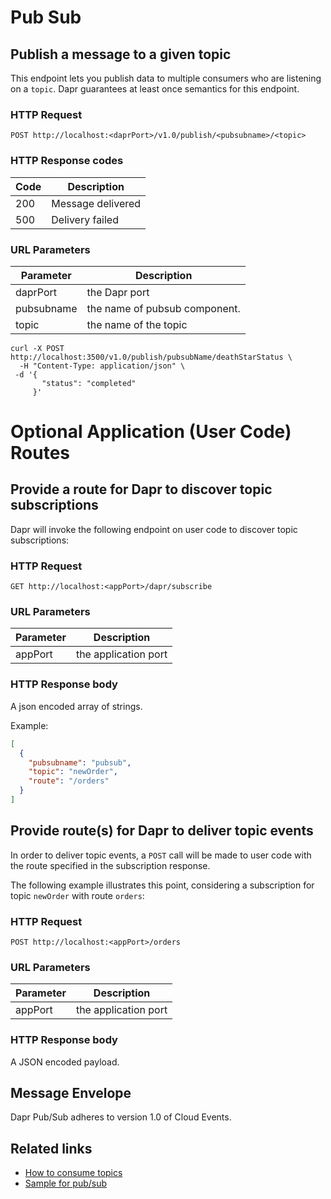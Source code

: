 # Pub Sub

## Publish a message to a given topic

This endpoint lets you publish data to multiple consumers who are listening on a ```topic```.
Dapr guarantees at least once semantics for this endpoint.

### HTTP Request

```http
POST http://localhost:<daprPort>/v1.0/publish/<pubsubname>/<topic>
```

### HTTP Response codes

Code | Description
---- | -----------
200  | Message delivered
500  | Delivery failed

### URL Parameters

Parameter | Description
--------- | -----------
daprPort | the Dapr port
pubsubname | the name of pubsub component.
topic | the name of the topic

```shell
curl -X POST http://localhost:3500/v1.0/publish/pubsubName/deathStarStatus \
  -H "Content-Type: application/json" \
 -d '{
       "status": "completed"
     }'
```

# Optional Application (User Code) Routes

## Provide a route for Dapr to discover topic subscriptions

Dapr will invoke the following endpoint on user code to discover topic subscriptions:

### HTTP Request

```http
GET http://localhost:<appPort>/dapr/subscribe
```

### URL Parameters

Parameter | Description
--------- | -----------
appPort | the application port

### HTTP Response body

A json encoded array of strings.

Example:

```json
[
  {
    "pubsubname": "pubsub",
    "topic": "newOrder",
    "route": "/orders"
  }
]
```

## Provide route(s) for Dapr to deliver topic events

In order to deliver topic events, a `POST` call will be made to user code with the route specified in the subscription response.

The following example illustrates this point, considering a subscription for topic `newOrder` with route `orders`:

### HTTP Request

```http
POST http://localhost:<appPort>/orders
```

### URL Parameters

Parameter | Description
--------- | -----------
appPort | the application port

### HTTP Response body

A JSON encoded payload.

## Message Envelope

Dapr Pub/Sub adheres to version 1.0 of Cloud Events.

## Related links

* [How to consume topics](https://github.com/dapr/docs/tree/master/howto/consume-topic)
* [Sample for pub/sub](https://github.com/dapr/quickstarts/tree/master/pub-sub) 
